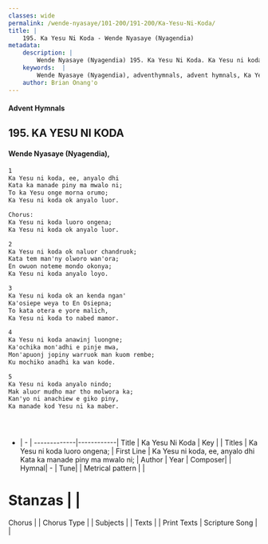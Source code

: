 ```yaml
---
classes: wide
permalink: /wende-nyasaye/101-200/191-200/Ka-Yesu-Ni-Koda/
title: |
    195. Ka Yesu Ni Koda - Wende Nyasaye (Nyagendia)
metadata:
    description: |
        Wende Nyasaye (Nyagendia) 195. Ka Yesu Ni Koda. Ka Yesu ni koda, ee, anyalo dhi Kata ka manade piny ma mwalo ni; To ka Yesu onge morna orumo; Ka Yesu ni koda ok anyalo luor.  Chorus: Ka Yesu ni koda luoro ongena; Ka Yesu ni koda ok anyalo luor.  
    keywords:  |
        Wende Nyasaye (Nyagendia), adventhymnals, advent hymnals, Ka Yesu Ni Koda, Ka Yesu ni koda, ee, anyalo dhi Kata ka manade piny ma mwalo ni;. Ka Yesu ni koda luoro ongena;
    author: Brian Onang'o
---
```


#### Advent Hymnals
## 195. KA YESU NI KODA
####  Wende Nyasaye (Nyagendia),

```txt
1
Ka Yesu ni koda, ee, anyalo dhi
Kata ka manade piny ma mwalo ni;
To ka Yesu onge morna orumo;
Ka Yesu ni koda ok anyalo luor.

Chorus:
Ka Yesu ni koda luoro ongena;
Ka Yesu ni koda ok anyalo luor.

2
Ka Yesu ni koda ok naluor chandruok; 
Kata tem man'ny olworo wan'ora;
En owuon noteme mondo okonya;
Ka Yesu ni koda anyalo loyo.

3
Ka Yesu ni koda ok an kenda ngan'
Ka'osiepe weya to En Osiepna;
To kata otera e yore malich,
Ka Yesu ni koda to nabed mamor.

4
Ka Yesu ni koda anawinj luongne;
Ka'ochika mon'adhi e pinje mwa,
Mon'apuonj jopiny warruok man kuom rembe;
Ku mochiko anadhi ka wan kode.

5
Ka Yesu ni koda anyalo nindo;
Mak aluor mudho mar tho molwora ka;
Kan'yo ni anachiew e giko piny,
Ka manade kod Yesu ni ka maber.





```

- |   -  |
-------------|------------|
Title | Ka Yesu Ni Koda |
Key |  |
Titles | Ka Yesu ni koda luoro ongena; |
First Line | Ka Yesu ni koda, ee, anyalo dhi Kata ka manade piny ma mwalo ni; |
Author | 
Year | 
Composer| |
Hymnal|  - |
Tune|  |
Metrical pattern | |
# Stanzas |  |
Chorus |  |
Chorus Type |  |
Subjects | |
Texts |  |
Print Texts | 
Scripture Song |  |
    
